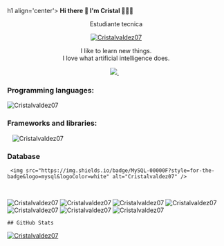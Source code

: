 h1 align='center'>
  <strong> Hi there 👋 I'm Cristal 👱🏻‍♀️</strong>
</h1>
<p align='center'> 
Estudiante tecnica 
</p>
<p align='center'> 

  <a href="https://www.linkedin.com/in/mar%C3%ADa-cristal-valdez-leonardo-869534224/">
  <img src="https://komarev.com/ghpvc/?username=Cristalvaldez07&label=Profile%20views&color=0e75b6&style=flat" alt="Cristalvaldez07" />
</a>
</p>
<p align='center'>
  I like to learn new things. </br>
  I love what artificial intelligence does.
</p>

<p align='center'>
  
  <a href="https://www.linkedin.com/in/mar%C3%ADa-cristal-valdez-leonardo-869534224/">
    <img src="https://img.shields.io/badge/linkedin-%230077B5.svg?&style=for-the-badge&logo=linkedin&logoColor=white" />
  </a>&nbsp;&nbsp;
  
  ### Programming languages:
<p align='left'>
     <img src="https://img.shields.io/badge/JavaScript-323330?style=for-the-badge&logo=javascript&logoColor=F7DF1E" alt="Cristalvaldez07" />
  </a>
  
  ### Frameworks and libraries:
  <p align='left'>

   &nbsp;&nbsp;
     <img src="https://img.shields.io/badge/Node.js-43853D?style=for-the-badge&logo=node.js&logoColor=white" alt="Cristalvaldez07" />
  </a>
  
  ### Database
  <p align='left'>
 
     <img src="https://img.shields.io/badge/MySQL-00000F?style=for-the-badge&logo=mysql&logoColor=white" alt="Cristalvaldez07" />
  </a>&nbsp;&nbsp;

  <img src="https://img.shields.io/badge/kubernetes-326ce5.svg?&style=for-the-badge&logo=kubernetes&logoColor=white" alt="Cristalvaldez07" />
    <img src="https://img.shields.io/badge/Docker-2CA5E0?style=for-the-badge&logo=docker&logoColor=white" alt="Cristalvaldez07" />
     <img src="https://img.shields.io/badge/next.js-000000?style=for-the-badge&logo=next.js&logoColor=white" alt="Cristalvaldez07" />
      <img src="https://img.shields.io/badge/Google_Cloud-4285F4?style=for-the-badge&logo=google-cloud&logoColor=white" alt="Cristalvaldez07" />
         <img src="https://img.shields.io/badge/nuxt.js-00C58E?style=for-the-badge&logo=nuxt.js&logoColor=white" alt="Cristalvaldez07" />
     <img src="https://img.shields.io/badge/Gatsby-663399?style=for-the-badge&logo=gatsby&logoColor=white" alt="Cristalvaldez07" />
      <img src="https://img.shields.io/badge/Rust-000000?style=for-the-badge&logo=rust&logoColor=white" alt="Cristalvaldez07" />
          
    ## GitHub Stats
<div>
<p align="left">  
 <a href="https://github.com/ryo-ma/github-profile-trophy"><img src="https://github-profile-trophy.vercel.app/?username=difo23" alt="Cristalvaldez07" /></a>
</p>

  <!--
**Cristalvaldez07/Cristalvaldez07** is a ✨ _special_ ✨ repository because its `README.md` (this file) appears on your GitHub profile.

